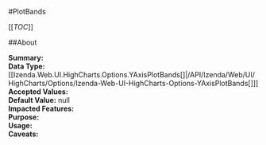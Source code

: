 #PlotBands

[[_TOC_]]

##About

**Summary:**   
**Data Type:** [[Izenda.Web.UI.HighCharts.Options.YAxisPlotBands[]|/API/Izenda/Web/UI/HighCharts/Options/Izenda-Web-UI-HighCharts-Options-YAxisPlotBands[]]]  
**Accepted Values:**   
**Default Value:** null  
**Impacted Features:**   
**Purpose:**   
**Usage:**   
**Caveats:**   

